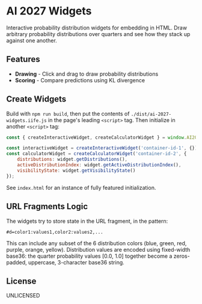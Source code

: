 # AI 2027 Widgets

Interactive probability distribution widgets for embedding in HTML. Draw
arbitrary probability distributions over quarters and see how they stack up
against one another.

## Features

- **Drawing** - Click and drag to draw probability distributions
- **Scoring** - Compare predictions using KL divergence

## Create Widgets

Build with `npm run build`, then put the contents of
`./dist/ai-2027-widgets.iife.js` in the page's leading `<script>` tag. Then
initialize in another `<script>` tag:

```javascript
const { createInteractiveWidget, createCalculatorWidget } = window.AI2027Widgets;

const interactiveWidget = createInteractiveWidget('container-id-1', {});
const calculatorWidget = createCalculatorWidget('container-id-2', {
    distributions: widget.getDistributions(),
    activeDistributionIndex: widget.getActiveDistributionIndex(),
    visibilityState: widget.getVisibilityState()
});
```
See `index.html` for an instance of fully featured initialization.

## URL Fragments Logic

The widgets try to store state in the URL fragment, in the pattern:
```
#d=color1:values1,color2:values2,...
```

This can include any subset of the 6 distribution colors (blue, green, red,
purple, orange, yellow). Distribution values are encoded using fixed-width
base36: the quarter probability values [0.0, 1.0] together become a
zeros-padded, uppercase, 3-character base36 string.

## License

UNLICENSED
